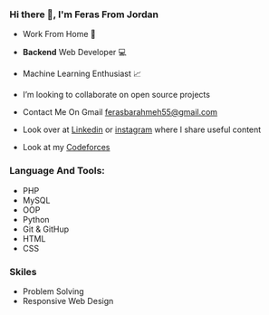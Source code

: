 ### Hi there 👋, I'm Feras From Jordan 

- Work From Home :house_with_garden:
- **Backend** Web Developer :computer:
- Machine Learning Enthusiast :chart_with_upwards_trend:
- I’m looking to collaborate on open source projects 
- Contact Me On Gmail <ferasbarahmeh55@gmail.com>

- Look over at [Linkedin](https://www.linkedin.com/in/feras-barahmeh/) or [instagram](https://www.instagram.com/feras.barahmeh/) where I share useful content
- Look at my [Codeforces](https://codeforces.com/profile/Feras.Barahmeh)

### Language And Tools:
  - PHP
  - MySQL
  - OOP
  - Python
  - Git & GitHup
  - HTML
  - CSS

### Skiles
  - Problem Solving
  - Responsive Web Design
